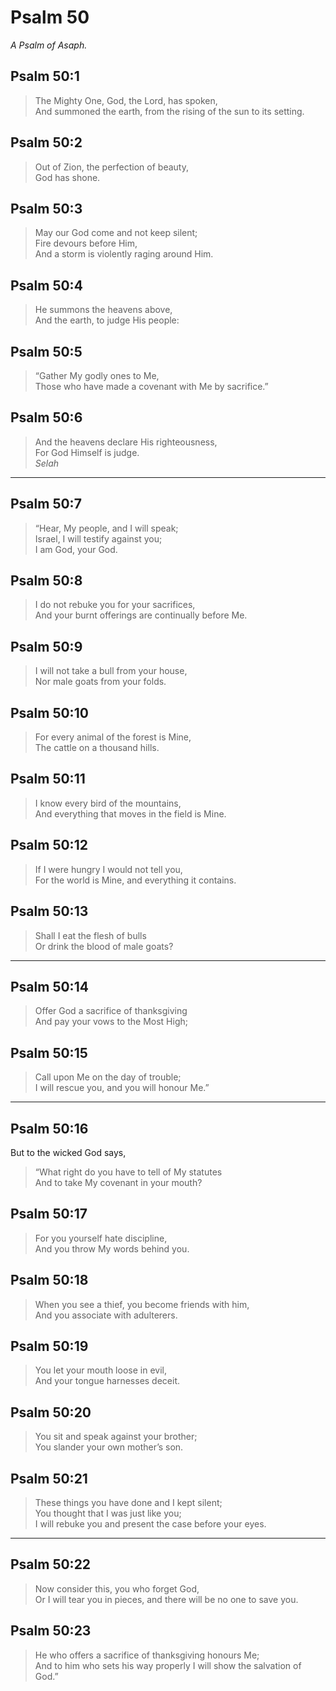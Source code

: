 # Psalm 50

_A Psalm of Asaph._

## Psalm 50:1

> The Mighty One, God, the Lord, has spoken,  
> And summoned the earth, from the rising of the sun to its setting.

## Psalm 50:2

> Out of Zion, the perfection of beauty,  
> God has shone.

## Psalm 50:3

> May our God come and not keep silent;  
> Fire devours before Him,  
> And a storm is violently raging around Him.

## Psalm 50:4

> He summons the heavens above,  
> And the earth, to judge His people:

## Psalm 50:5

> “Gather My godly ones to Me,  
> Those who have made a covenant with Me by sacrifice.”

## Psalm 50:6

> And the heavens declare His righteousness,  
> For God Himself is judge.  
> _Selah_

---

## Psalm 50:7

> “Hear, My people, and I will speak;  
> Israel, I will testify against you;  
> I am God, your God.

## Psalm 50:8

> I do not rebuke you for your sacrifices,  
> And your burnt offerings are continually before Me.

## Psalm 50:9

> I will not take a bull from your house,  
> Nor male goats from your folds.

## Psalm 50:10

> For every animal of the forest is Mine,  
> The cattle on a thousand hills.

## Psalm 50:11

> I know every bird of the mountains,  
> And everything that moves in the field is Mine.

## Psalm 50:12

> If I were hungry I would not tell you,  
> For the world is Mine, and everything it contains.

## Psalm 50:13

> Shall I eat the flesh of bulls  
> Or drink the blood of male goats?

---

## Psalm 50:14

> Offer God a sacrifice of thanksgiving  
> And pay your vows to the Most High;

## Psalm 50:15

> Call upon Me on the day of trouble;  
> I will rescue you, and you will honour Me.”

---

## Psalm 50:16

But to the wicked God says,

> “What right do you have to tell of My statutes  
> And to take My covenant in your mouth?

## Psalm 50:17

> For you yourself hate discipline,  
> And you throw My words behind you.

## Psalm 50:18

> When you see a thief, you become friends with him,  
> And you associate with adulterers.

## Psalm 50:19

> You let your mouth loose in evil,  
> And your tongue harnesses deceit.

## Psalm 50:20

> You sit and speak against your brother;  
> You slander your own mother’s son.

## Psalm 50:21

> These things you have done and I kept silent;  
> You thought that I was just like you;  
> I will rebuke you and present the case before your eyes.

---

## Psalm 50:22

> Now consider this, you who forget God,  
> Or I will tear you in pieces, and there will be no one to save you.

## Psalm 50:23

> He who offers a sacrifice of thanksgiving honours Me;  
> And to him who sets his way properly I will show the salvation of God.”
